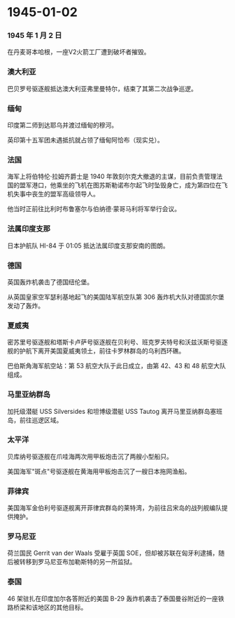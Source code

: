 # 1945-01-02

### 1945 年 1 月 2 日

在丹麦哥本哈根，一座V2火箭工厂遭到破坏者摧毁。

### 澳大利亚

巴贝罗号驱逐舰抵达澳大利亚弗里曼特尔，结束了其第二次战争巡逻。

### 缅甸

印度第二师到达耶乌并渡过缅甸的穆河。

英印第十五军团未遇抵抗就占领了缅甸阿恰布（现实兑）。

### 法国

海军上将伯特伦·拉姆齐爵士是 1940
年敦刻尔克大撤退的主谋，目前负责管理法国的盟军港口，他乘坐的飞机在图苏斯勒诺布尔起飞时坠毁身亡，成为第四位在飞机失事中丧生的盟军高级领导人。

他当时正前往比利时布鲁塞尔与伯纳德·蒙哥马利将军举行会议。

### 法属印度支那

日本护航队 HI-84 于 01:05 抵达法属印度支那安南的图朗。

### 德国

英国轰炸机袭击了德国纽伦堡。

从英国皇家空军瑟利基地起飞的美国陆军航空队第 306
轰炸机大队对德国凯尔堡发动了轰炸。

### 夏威夷

密苏里号驱逐舰和塔斯卡卢萨号驱逐舰在贝利号、班克罗夫特号和沃兹沃斯号驱逐舰的护航下离开美国夏威夷领土，前往卡罗林群岛的乌利西环礁。

巴伯斯角海军航空站：第 53 航空大队于此日成立，由第 42、43 和 48
航空大队组成。

### 马里亚纳群岛

加托级潜艇 USS Silversides 和坦博级潜艇 USS Tautog
离开马里亚纳群岛塞班岛，前往巡逻区域。

### 太平洋

贝库纳号驱逐舰在爪哇海两次用甲板炮击沉了两艘小型船只。

美国海军"斑点"号驱逐舰在黄海用甲板炮击沉了一艘日本拖网渔船。

### 菲律宾

美国海军金伯利号驱逐舰离开菲律宾群岛的莱特湾，为前往吕宋岛的战列舰编队提供掩护。

### 罗马尼亚

荷兰国民 Gerrit van der Waals 受雇于英国
SOE，但却被苏联在匈牙利逮捕，随后被转移到罗马尼亚布加勒斯特的另一所监狱。

### 泰国

46 架驻扎在印度加尔各答附近的美国 B-29
轰炸机袭击了泰国曼谷附近的一座铁路桥梁和该地区的其他目标。